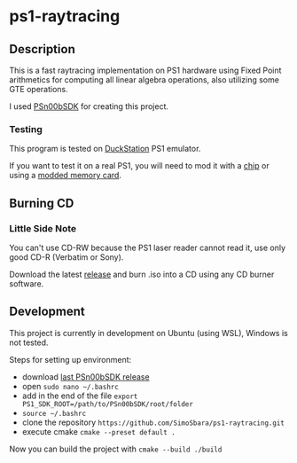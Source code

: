 # ps1-raytracing

## Description

This is a fast raytracing implementation on PS1 hardware using Fixed Point arithmetics for computing all linear algebra operations, also utilizing some GTE operations.

I used [PSn00bSDK](https://github.com/Lameguy64/PSn00bSDK) for creating this project.

### Testing
This program is tested on [DuckStation](https://www.duckstation.org/) PS1 emulator.

If you want to test it on a real PS1, you will need to mod it with a [chip](https://quade.co/ps1-modchip-guide/) or using a [modded memory card](https://github.com/brad-lin/FreePSXBoot).

## Burning CD
### Little Side Note
You can't use CD-RW because the PS1 laser reader cannot read it, use only good CD-R (Verbatim or Sony).

Download the latest [release](https://github.com/SimoSbara/ps1-raytracing/releases) and burn .iso into a CD using any CD burner software.

## Development
This project is currently in development on Ubuntu (using WSL), Windows is not tested.

Steps for setting up environment:
* download [last PSn00bSDK release](https://github.com/Lameguy64/PSn00bSDK/releases) 
* open ```sudo nano ~/.bashrc```
* add in the end of the file ```export PS1_SDK_ROOT=/path/to/PSn00bSDK/root/folder```
* ```source ~/.bashrc```
* clone the repository ```https://github.com/SimoSbara/ps1-raytracing.git```
* execute cmake ```cmake --preset default .```

Now you can build the project with ```cmake --build ./build```
